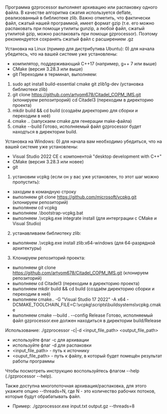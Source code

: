 Программа gzprocessor выполняет архивацию или распаковку одного файла. В качестве
алгоритма сжатия используется deflate, реализованный в библиотеке zlib. Важно отметить,
что фактически файл, сжатый нашей программой, имеет формат gzip (т.е. его можно распаковать при
помощи утилиты gunzip, а любой файл, сжатый утилитой gzip, можно распаковать при помощи
gzprocessor). Поэтому рекомендуется сохранять сжатый файл с расширением .gz

Установка на Linux (пример для дистрибутива Ubuntu):
0) для начала убедитесь, что на вашей системе уже установлены:
- компилятор, поддерживающий C++17 (например, g++ 7 или выше)
- CMake (версия 3.28.3 или выше)
- git 
Переходим в терминал, выполняем:
1) sudo apt install build-essential cmake git zlib1g-dev (установка библиотеки zlib)
2) git clone https://github.com/artyom678/Citadel_COPM_IMS.git (клонируем репозитрорий)
   cd Citadel3 (переходим в директорию проекта)
3) mkdir build && cd build (создаём директорию для сборки и переходим в неё)
4) cmake .. (запускаем cmake для генерации make-файла)
5) cmake --build
Готово, исполняемый файл gzprocessor будет находться в директории build.


Установка на Windows:
0) для начала вам необходимо убедиться, что на вашей системе уже установлены:
- Visual Studio 2022 CE с компонентой "desktop development with C++"
- CMake (версия 3.28.3 или новее)
- git
1) установим vcpkg (если он у вас уже установлен, то этот шаг можно пропустить):
- заходим в командную строку
- выполняем git clone https://github.com/microsoft/vcpkg.git (клонируем репозиторий)
- выполянем cd vcpkg
- выполняем .\bootstrap-vcpkg.bat
- выполняем .\vcpkg.exe integrate install (для интерграции с CMake и Visual Studio)
2) устанавливаем библиотеку zlib:
- выполянем .\vcpkg.exe install zlib:x64-windows (для 64-разрядной архитектуры)
3) Клонируем репозиторий проекта:
- выполняем git clone https://github.com/artyom678/Citadel_COPM_IMS.git (клонируем репозиторий)
- выполняем cd Citadel3 (переходим в директорию проекта)
- выполняем mkdir build && cd build (создаём директорию сборки и переходим в неё)
- выполняем cmake.. -G "Visual Studio 17 2022" -A x64 -DCMAKE_TOOLCHAIN_FILE=C:\vcpkg\scripts\buildsystems\vcpkg.cmake
- выполняем cmake --build . --config Release
Готово, исполняемый файл gzprocessor.exe должен находиться в директории build/Release


Использование:
./gzprocessor -c|-d <input_file_path> <output_file_path>
 - используйте флаг -c для архивации
 - используйте флаг -d для распаковки
 - <input_file_path> - путь к источнику
 - <ouput_file_path> - путь к файлу, в который будет помещён результат работы программы

Чтобы посмотреть инструкцию воспользуйтесь флагом --help (./gzprocessor --help).

Также доступна многопоточная архивация/распаковка, для этого укажите опцию --threads=N, где N - это
количество рабочих потоков, которые будут обрабатывать файл.
 - Пример: ./gzprocessor.exe input.txt output.gz --threads=8






